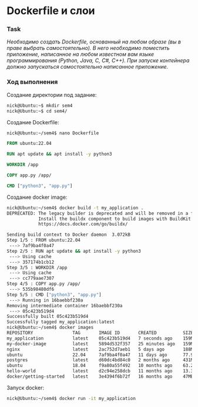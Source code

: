 # Dockerfile и слои
### Task
*Необходимо создать Dockerfile, основанный на любом образе (вы в праве выбрать самостоятельно).
В него необходимо поместить приложение, написанное на любом известном вам языке программирования (Python, Java, C, С#, C++).
При запуске контейнера должно запускаться самостоятельно написанное приложение.*
### Ход выполнения
Создание директории под задание:
```bash
nick@Ubuntu:~$ mkdir sem4
nick@Ubuntu:~$ cd sem4/
```
Создание Dockerfile:
```bash
nick@Ubuntu:~/sem4$ nano Dockerfile
```
```dockerfile
FROM ubuntu:22.04

RUN apt update && apt install -y python3

WORKDIR /app

COPY app.py /app/

CMD ["python3", "app.py"]
```
Создание docker image:
```bash
nick@Ubuntu:~/sem4$ docker build -t my_application .
DEPRECATED: The legacy builder is deprecated and will be removed in a future release.
            Install the buildx component to build images with BuildKit:
            https://docs.docker.com/go/buildx/

Sending build context to Docker daemon  3.072kB
Step 1/5 : FROM ubuntu:22.04
 ---> 7af9ba4f0a47
Step 2/5 : RUN apt update && apt install -y python3
 ---> Using cache
 ---> 357174b1cb12
Step 3/5 : WORKDIR /app
 ---> Using cache
 ---> cc779aae7307
Step 4/5 : COPY app.py /app/
 ---> 535b98480df6
Step 5/5 : CMD ["python3", "app.py"]
 ---> Running in 16baebbf230a
Removing intermediate container 16baebbf230a
 ---> 05c423b519d4
Successfully built 05c423b519d4
Successfully tagged my_application:latest
nick@Ubuntu:~/sem4$ docker images
REPOSITORY               TAG       IMAGE ID       CREATED          SIZE
my_application           latest    05c423b519d4   7 seconds ago    159MB
my-docker-image          latest    5894d532f357   25 minutes ago   159MB
nginx                    latest    2ac752d7aeb1   5 days ago       188MB
ubuntu                   22.04     7af9ba4f0a47   11 days ago      77.9MB
postgres                 latest    d60dc4bd84c0   2 months ago     431MB
ubuntu                   18.04     f9a80a55f492   10 months ago    63.2MB
hello-world              latest    d2c94e258dcb   11 months ago    13.3kB
docker/getting-started   latest    3e4394f6b72f   16 months ago    47MB
```
Запуск docker:
```bash
nick@Ubuntu:~/sem4$ docker run -it my_application

```